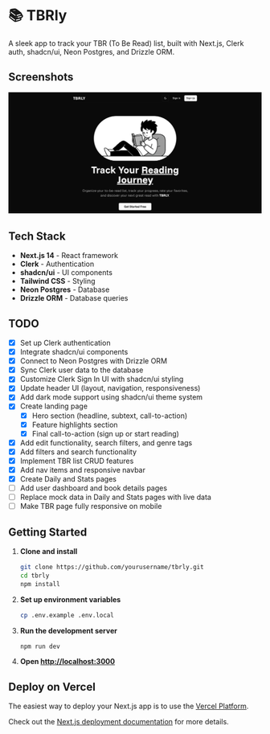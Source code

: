 # 📚 TBRly

A sleek app to track your TBR (To Be Read) list, built with Next.js, Clerk auth, shadcn/ui, Neon Postgres, and Drizzle ORM.

## Screenshots

![Dashboard](./public/images/landing-page.png)

## Tech Stack

- **Next.js 14** - React framework
- **Clerk** - Authentication
- **shadcn/ui** - UI components
- **Tailwind CSS** - Styling
- **Neon Postgres** - Database
- **Drizzle ORM** - Database queries

## TODO

- [x] Set up Clerk authentication
- [x] Integrate shadcn/ui components
- [x] Connect to Neon Postgres with Drizzle ORM
- [x] Sync Clerk user data to the database
- [x] Customize Clerk Sign In UI with shadcn/ui styling
- [x] Update header UI (layout, navigation, responsiveness)
- [x] Add dark mode support using shadcn/ui theme system
- [x] Create landing page
  - [x] Hero section (headline, subtext, call-to-action)
  - [x] Feature highlights section
  - [x] Final call-to-action (sign up or start reading)
- [x] Add edit functionality, search filters, and genre tags
- [x] Add filters and search functionality
- [x] Implement TBR list CRUD features
- [x] Add nav items and responsive navbar
- [x] Create Daily and Stats pages
- [ ] Add user dashboard and book details pages
- [ ] Replace mock data in Daily and Stats pages with live data
- [ ] Make TBR page fully responsive on mobile

## Getting Started

1. **Clone and install**

   ```bash
   git clone https://github.com/yourusername/tbrly.git
   cd tbrly
   npm install
   ```

2. **Set up environment variables**

   ```bash
   cp .env.example .env.local
   ```

3. **Run the development server**

   ```bash
   npm run dev
   ```

4. **Open [http://localhost:3000](http://localhost:3000)**

## Deploy on Vercel

The easiest way to deploy your Next.js app is to use the [Vercel Platform](https://vercel.com/new?utm_medium=default-template&filter=next.js&utm_source=create-next-app&utm_campaign=create-next-app-readme).

Check out the [Next.js deployment documentation](https://nextjs.org/docs/app/building-your-application/deploying) for more details.
